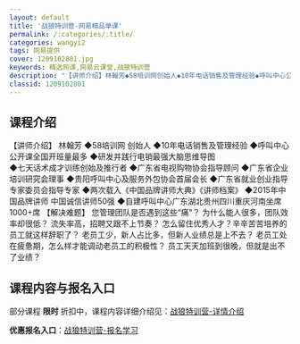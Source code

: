```yaml
---
layout: default
title: '战狼特训营-网易精品单课'
permalink: /:categories/:title/
categories: wangyi2
tags: 网易提供
cover: 1209102801.jpg
keywords: 精选网课,网易云课堂,战狼特训营
description: "【讲师介绍】林翰芳◆58培训网创始人◆10年电话销售及管理经验◆呼叫中心公开课全国开班量最多◆研发并践行电销最强大脑思维导图◆七天话术成才训练创始及推行者◆广东省电视购物协会指导顾问◆广东省"
classid: 1209102801
---
```


## 课程介绍

【讲师介绍】 
林翰芳
◆58培训网  创始人
◆10年电话销售及管理经验
◆呼叫中心公开课全国开班量最多
◆研发并践行电销最强大脑思维导图  
◆七天话术成才训练创始及推行者
◆广东省电视购物协会指导顾问
◆广东省企业培训研究会理事
◆贵阳呼叫中心及服务外包协会首届会长
◆广东省就业创业指导专家委员会指导专家
◆两次载入《中国品牌讲师大典》《讲师档案》
◆2015年中国品牌讲师 中国诚信讲师50强
◆自建呼叫中心广东湖北贵州四川重庆河南坐席1000+席
【解决难题】
您管理团队是否遇到这些“痛”？
为什么能人很多，团队效率却很低？
流失率高，招聘又跟不上节奏？
怎么留住优秀人才？辛辛苦苦培养的员工就这样辞职了？
老员工少，新人占比多，但新人业绩总是上不去？
老员工处在疲惫期，怎么样才能调动老员工的积极性？
员工天天加班到很晚，但就是出不了业绩？

## 课程内容与报名入口

部分课程 **限时** 折扣中，课程内容详细介绍见：[战狼特训营-详情介绍](https://study.163.com/course/introduction/1209102801.htm?share=1&shareId=1025206652&utm_campaign=share&utm_medium=iphoneShare&utm_source=&utm_u=1025206652)

**优惠报名入口**：[战狼特训营-报名学习](https://study.163.com/course/introduction/1209102801.htm?share=1&shareId=1025206652&utm_campaign=share&utm_medium=iphoneShare&utm_source=&utm_u=1025206652)

